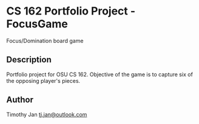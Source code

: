 # CS 162 Portfolio Project - FocusGame
Focus/Domination board game

## Description
Portfolio project for OSU CS 162. Objective of the game is to capture six of the opposing player's pieces.

## Author
Timothy Jan
tj.jan@outlook.com
